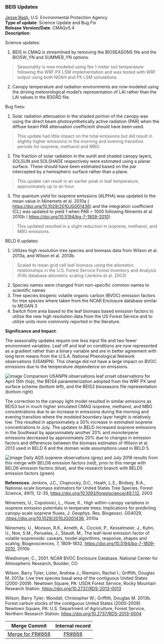 ### BEIS Updates
[Jesse Bash](mailto:bash.jesse@epa.gov), U.S. Environmental Protection Agency  
**Type of update**: Science Update and Bug Fix  
**Release Version/Date**: CMAQv5.4  
**Description**:  

Science updates:
1. BEIS in CMAQ is streamlined by removing the BIOSEASONS file and the BIOSW_YN and SUMMER_YN options.
 > Seasonality is now modeled using the 1 meter soil temperature following the WRF PX LSM implementation and was tested with WRF output using both NOAH and PX  LSM simulations. 
2. Canopy temperature and radiation environments are now modeled using the driving meteorological model’s representation of LAI rather than the LAI values in the B3GRD file.

Bug fixes: 
1. Solar radiation attenuation in the shaded portion of the canopy was using the direct beam photosynthetically active radiation (PAR) when the diffuse beam PAR attenuation coefficient should have been used. 
 > This update had little impact on the total emissions but did result in slightly higher emissions in the morning and evening transition periods for isoprene, methanol and MBO.
2. The fraction of solar radiation in the sunlit and shaded canopy layers, SOLSUN and SOLSHADE respectively were estimated using a planar surface. These should have been estimated based on the par intercepted by a hemispheric surface rather than a plane. 
 > This update can result in an earlier peak in leaf temperature, approximately up to an hour.
3. The quantum yield for isoprene emissions (ALPHA) was updated to the mean value in Niinemets et al. 2010a ( https://doi.org/10.1029/2010JG001436) and the integration coefficient (CL) was updated to yield 1 when PAR = 1000 following Niinemts et al 2010b ( https://doi.org/10.5194/bg-7-1809-2010).
 > This updated resulted in a slight reduction in isoprene, methanol, and MBO emissions.

BELD 6 updates:
1. Utilizes high resolution tree species and biomass data from Wilson et al. 2013a, and Wilson et al. 2013b. 
 > Scaled to mean grid cell leaf biomass using the allometric relationships in the U.S. Forest Service  Forest Inventory and Analysis (FIA) database allometric scaling (Jenkins et al. 2003)
2. Species names were changed from non-specific common names to scientific names
3. Tree species biogenic volatile organic carbon (BVOC) emission factors for tree species where taken from the NCAR Enclosure database similar to MEGAN 3
4. Switch from area based to the leaf biomass based emission factors to utilize the new high resolution data from the US Forest Service and to utilize units more commonly reported in the literature. 

**Significance and Impact**:   

The seasonality updates require one less input file and two fewer environment variables. Leaf off and leaf on conditions are now represented as a gradient rather than a binary variable and are in better agreement with long term means from the U.S.A. National Phenological Network observations (USANPN). This change did not have a large impact on BVOC emissions due to the temperature dependence on emissions. 
  
![image](https://user-images.githubusercontent.com/12100276/165358483-8df7e5fd-0241-46f5-963a-bae38bf28e16.png)
Comparison USANPN observations leaf onset observations for April 15th (top), the BEIS4 parameterization adopted from the WRF PX land surface scheme (bottom left), and the BEIS3 bioseasons file representation (bottom right)
 
The correction to the canopy light model resulted in similar emissions as BEIS3 but in much higher simulated CMAQ  isoprene, methanol, and MBO concentrations due to an increase in emissions during the morning and evening transition where the modeled boundary layer height is relatively low. This resulted in approximately a 30% increase in estimated isoprene concentrations in July. The updates to BELD increased isoprene emissions in the Southeast by  approximately another 20% and monoterpene emissions decreased by approximately 20% due to changes in emission factors and differences between the biomass estimates of Wilson et al. 2013 used in BELD 6 and the domain wide assumptions used in BELD 5.
 
![image](https://user-images.githubusercontent.com/12100276/165358526-0f2b989e-3ef2-441e-a32f-c42163bedcb8.png)
Daily AQS isoprene observations (grey) and July 2016 results from this merge with BELD6 emission factors (red), prior to this merge with BELD6 emission factors (blue), and the research branch with BELD5 emission factors (green)

**References**: 
Jenkins, J.C., Chajnocky, D.C., Heath, L.S., Birdsey, R.A., National-scale biomass estimators for United States Tree Species, Forest Science, 49(1), 12-35, https://doi.org/10.1093/forestscience/49.1.12, 2003
 
Niinemets, U., Copolovici, L., Huve, K., High within-canopy variations in isoprene emission potentials in temperate trees: Implications for predicting canopy-scale isoprene fluxes, J. Geophys. Res.  Biogeosci. G04029, ,https://doi.org/10.1029/2010JG001436, 2010a
 
Niinemets, U., Monson, R.K., Arneth, A.,  Ciccioli, P., Kesselmeier, J., Kuhn, U., Noe, S.M., Penuelas, J., Staudt, M., The leaf-level emission factor of volatile isoprenoids: caveats, model algorithms, response, shapes and scaling, Biogeosciences, 7, 1809-1832, https://doi.org/10.5194/bg-7-1809-2010, 2010b

Wiedinmyer, C., 2001. NCAR BVOC Enclosure Database. National Center for Atmospheric Research, Boulder, CO
 
Wilson, Barry Tyler; Lister, Andrew J.; Riemann, Rachel I.; Griffith, Douglas M. 2013a. Live tree species basal area of the contiguous United States (2000-2009). Newtown Square, PA: USDA Forest Service, Rocky Mountain Research Station. https://doi.org/10.2737/RDS-2013-0013
 
Wilson, Barry Tyler; Woodall, Christopher W.; Griffith, Douglas M. 2013b. Forest carbon stocks of the contiguous United States (2000-2009). Newtown Square, PA: U.S. Department of Agriculture, Forest Service, Northern Research Station. https://doi.org/10.2737/RDS-2013-0004

|Merge Commit | Internal record|
|:------:|:-------:|
|[Merge for PR#868](https://github.com/USEPA/CMAQ/commit/e5af32542cf7f60e16620857d1a20f85c0049528) | [PR#868](https://github.com/USEPA/CMAQ_Dev/pull/868)  | 
